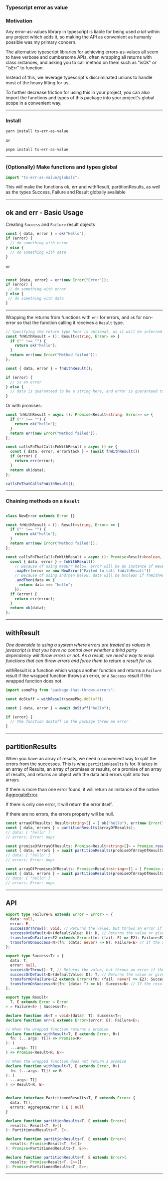 ### Typescript error as value

### Motivation
Any error-as-values library in typescript is liable for being used *a lot* within any project which adds it, so making the API as convenient as humanly possible was my primary concern.

The alternative typescript libraries for achieving errors-as-values all seem to have verbose and cumbersome APIs, often wrapping all returns with class instances, and asking you to call method on them such as "isOk" or "isErr" to function.

Instead of this, we leverage typescript's discriminated unions to handle most of the heavy lifting for us.

To further decrease friction for using this in your project, you can also import the functions and types of this package into your project's global scope in a convenient way.

---

### Install

```bash
yarn install ts-err-as-value
```
or
```bash
pnpm install ts-err-as-value
```
---

### (Optionally) Make functions and types global
```ts
import "ts-err-as-value/globals";
```
This will make the functions ok, err and withResult, partitionResults, as well as the types Success, Failure and Result globally available

---

## ok and err - Basic Usage
Creating `Success` and `Failure` result objects
```ts
const { data, error } = ok("Hello");
if (error) {
  // do something with error
} else {
  // do something with data
}
```
or

```ts

const {data, error} = err(new Error("Error"));
if (error) {
 // do something with error
} else {
 // do something with data
}
```
---

Wrapping the returns from functions with `err` for errors, and `ok` for non-error so that the function calling it receives a `Result` type.

```ts
// Specifying the return type here is optional, as it will be inferred without it
const fnWithResult = (): Result<string, Error> => {
  if ("" !== "") {
    return ok("hello");
  }
  return err(new Error("Method failed"));
};

const { data, error } = fnWithResult();

if (error) {
  // is an error
} else {
  // data is guaranteed to be a string here, and error is guaranteed to be null
}
```

Or with promises:

```ts
const fnWithResult = async (): Promise<Result<string, Error>> => {
  if ("" !== "") {
    return ok("hello");
  }
  return err(new Error("Method failed"));
};

const callsFnThatCallsFnWithResult = async () => {
  const { data, error, errorStack } = (await fnWithResult())
  if (error) {
    return err(error);
  }
  return ok(data);
};

callsFnThatCallsFnWithResult();
```

--- 

### Chaining methods on a `Result`
```ts

class NewError extends Error {}

const fnWithResult = (): Result<string, Error> => {
  if ("" !== "") {
    return ok("hello");
  }
  return err(new Error("Method failed"));
};

const callsFnThatCallsFnWithResult = async (): Promise<Result<boolean, NewError>> => {
  const { data, error } = fnWithResult()
    // Because of using mapErr below, error will be an instance of NewError if fnWithResult returns an error
    .mapErr(error => new NewError("Failed to call fnWithResult"))
    // Because of using andThen below, data will be boolean if fnWithResult returns a value.
    .andThen(data => {
      return data === "hello";
    });
  if (error) {
    return err(error);
  }
  return ok(data);
};
```

---

## withResult
*One downside to using a system where errors are treated as values in javascript is that you have no control over whether a third party dependency will throw errors or not. As a result, we need a way to wrap functions that can throw errors and force them to return a result for us.*

withResult is a function which wraps another function and returns a `Failure` result if the wrapped function throws an error,
 or a `Success` result if the wrapped function does not.
```ts
import somePkg from "package-that-throws-errors";

const doStuff = withResult(somePkg.doStuff);

const { data, error } = await doStuff("hello");

if (error) {
  // the function doStuff in the package threw an error
}
```

---

## partitionResults
When you have an array of results, we need a convenient way to split the errors from the successes.
This is what `partitionResults` is for. It takes in an array of Results, an array of promises or
results, or a promise of an array of results, and returns an object with the data and errors split into two arrays.

If there is more than one error found, it will return an instance of the native [AggregateError](https://developer.mozilla.org/en-US/docs/Web/JavaScript/Reference/Global_Objects/AggregateError).

If there is only one error, it will return the error itself.

If there are no errors, the errors property will be null.

```ts
const arrayOfResults: Result<string>[] = [ ok("hello"), err(new Error("oops")) ];
const { data, errors } = partitionResults(arrayOfResults);
// data: [ "hello" ]
// errors: Error: oops

const promiseOfArrayOfResults: Promise<Result<string>[]> = Promise.resolve([ ok("hello"), err(new Error("oops")) ]);
const { data, errors } = await partitionResults(promiseOfArrayOfResults);
// data: [ "hello" ]
// errors: Error: oops

const arrayOfPromisesOfResults: Promise<Result<string>>[] = [ Promise.resolve(ok("hello")), Promise.resolve(err(new Error("oops"))) ];
const { data, errors } = await partitionResults(promiseOfArrayOfResults);
// data: [ "hello" ]
// errors: Error: oops
```
---

## API

```typescript
export type Failure<E extends Error = Error> = {
  data: null,
  error: E,
  successOrThrow(): void, // Returns the value, but throws an error if the result is an Error
  successOrDefault<D>(defaultValue: D): D, // Returns the value or gives you a default value if it's an error
  transformOnFailure<E2 extends Error>(fn: (fail: E) => E2): Failure<E2>, // If the result is an error, map the error to another error
  transformOnSuccess<N>(fn: (data: never) => N): Failure<E> // If the result is not an error, map the data in it
};

export type Success<T> = {
  data: T,
  error: null,
  successOrThrow(): T, // Returns the value, but throws an error if the result is an Error
  successOrDefault<D>(defaultValue: D): T, // Returns the value or gives you a default value if it's an error
  transformOnFailure<E2 extends Error>(fn: (fail: never) => E2): Success<T>, // If the result is an error, map the error to another error
  transformOnSuccess<N>(fn: (data: T) => N): Success<N> // If the result is not an error, map the data in it
};

export type Result<
  T, E extends Error = Error
> = Failure<E> | Success<T>;

```

```ts
declare function ok<T = void>(data?: T): Success<T>;
declare function err<E extends Error>(error: E): Failure<E>;
```

```ts
// When the wrapped function returns a promise
declare function withResult<T, E extends Error, R>(
  fn: (...args: T[]) => Promise<R>
): (
  ...args: T[]
) => Promise<Result<R, E>>

// When the wrapped function does not return a promise
declare function withResult<T, E extends Error, R>(
  fn: (...args: T[]) => R
): (
  ...args: T[]
) => Result<R, E>
```

```ts

declare interface PartitionedResults<T, E extends Error> {
  data: T[],
  errors: AggregateError | E | null
}

declare function partitionResults<T, E extends Error>(
  results: Result<T, E>[]
): PartitionedResults<T, E>;

declare function partitionResults<T, E extends Error>(
  results: Promise<Result<T, E>[]>
): Promise<PartitionedResults<T, E>>;

declare function partitionResults<T, E extends Error>(
  results: Promise<Result<T, E>>[]
): Promise<PartitionedResults<T, E>>;
```
---





